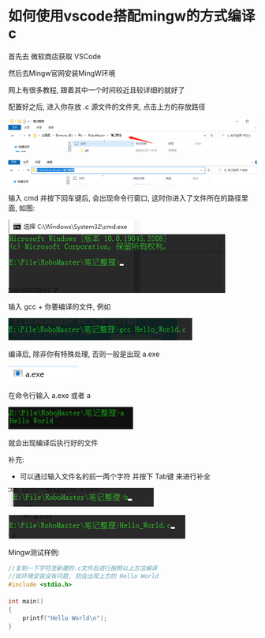 # 如何使用vscode搭配mingw的方式编译c

首先去 微软商店获取  VSCode 

然后去Mingw官网安装MingW环境

网上有很多教程, 跟着其中一个时间较近且较详细的就好了

配置好之后,  进入你存放 .c 源文件的文件夹, 点击上方的存放路径

![image-20230722213428026](md_picture/image-20230722213428026.png)

![image-20230722213442178](md_picture/image-20230722213442178.png)

输入 cmd 并按下回车键后, 会出现命令行窗口, 这时你进入了文件所在的路径里面, 如图: 

![image-20230722213733790](md_picture/image-20230722213733790.png)

输入 gcc + 你要编译的文件, 例如

![image-20230722214116896](md_picture/image-20230722214116896.png)

编译后, 除非你有特殊处理, 否则一般是出现 a.exe

![image-20230722214149511](md_picture/image-20230722214149511.png)

在命令行输入 a.exe 或者 a

![image-20230722214430721](md_picture/image-20230722214430721.png)

就会出现编译后执行好的文件

补充:

+  可以通过输入文件名的前一两个字符 并按下 Tab键 来进行补全 

![image-20230722214553065](md_picture/image-20230722214553065.png)

![image-20230722214603019](md_picture/image-20230722214603019.png)



Mingw测试样例:

```c
//复制一下字符至新建的.c文件后进行按照以上方法编译
//如环境安装没有问题, 则会出现上方的 Hello World
#include <stdio.h>

int main()
{
    printf("Hello World\n");
}
```

